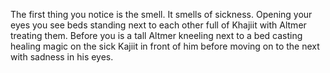 The first thing you notice is the smell. It smells of sickness. Opening your eyes you see beds standing next to each other full of Khajiit with Altmer treating them. Before you is a tall Altmer kneeling next to a bed casting healing magic on the sick Kajiit in front of him before moving on to the next with sadness in his eyes.
